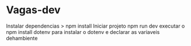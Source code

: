 # Vagas-dev

Instalar dependencias > npm install
Iniciar projeto npm run dev
executar o npm install dotenv para instalar o dotenv e declarar as variaveis dehambiente
